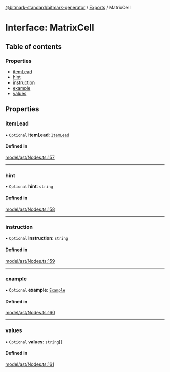 [@bitmark-standard/bitmark-generator](../API.md) / [Exports](../modules.md) / MatrixCell

# Interface: MatrixCell

## Table of contents

### Properties

- [itemLead](MatrixCell.md#itemLead)
- [hint](MatrixCell.md#hint)
- [instruction](MatrixCell.md#instruction)
- [example](MatrixCell.md#example)
- [values](MatrixCell.md#values)

## Properties

### itemLead

• `Optional` **itemLead**: [`ItemLead`](ItemLead.md)

#### Defined in

[model/ast/Nodes.ts:157](https://github.com/getMoreBrain/bitmark-generator/blob/416295c/src/model/ast/Nodes.ts#L157)

___

### hint

• `Optional` **hint**: `string`

#### Defined in

[model/ast/Nodes.ts:158](https://github.com/getMoreBrain/bitmark-generator/blob/416295c/src/model/ast/Nodes.ts#L158)

___

### instruction

• `Optional` **instruction**: `string`

#### Defined in

[model/ast/Nodes.ts:159](https://github.com/getMoreBrain/bitmark-generator/blob/416295c/src/model/ast/Nodes.ts#L159)

___

### example

• `Optional` **example**: [`Example`](../modules.md#Example)

#### Defined in

[model/ast/Nodes.ts:160](https://github.com/getMoreBrain/bitmark-generator/blob/416295c/src/model/ast/Nodes.ts#L160)

___

### values

• `Optional` **values**: `string`[]

#### Defined in

[model/ast/Nodes.ts:161](https://github.com/getMoreBrain/bitmark-generator/blob/416295c/src/model/ast/Nodes.ts#L161)
